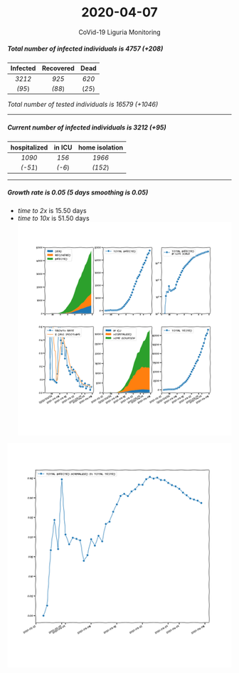 <div align='center'>

# 2020-04-07
CoVid-19 Liguria Monitoring
</div>

##### Total number of infected individuals is 4757 (+208)
Infected | Recovered | Dead
:---: | :---: | :---:
*3212* | *925* | *620*
*(95*) | *(88*) | (*25*)

*Total number of tested individuals is 16579 (+1046)*
***
##### Current number of infected individuals is 3212 (+95)
hospitalized | in ICU | home isolation
:---: | :---: | :---:
*1090* |*156* |*1966*
*(-51*) |*(-6*) |*(152*)
***
##### Growth rate is 0.05 (5 days smoothing is 0.05)
- *time to 2x* is 15.50 days
- *time to 10x* is 51.50 days
![stats][stats]

![infected_normalized][infected_normalized]

[stats]: stats_Liguria.png
[infected_normalized]: infected_normalized_Liguria.png
